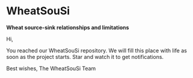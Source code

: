 # WheatSouSi
**Wheat source-sink relationships and limitations**

Hi, 

You reached our WheatSouSi repository.
We will fill this place with life as soon as the project starts.
Star and watch it to get notifications.

Best wishes,
The WheatSouSi Team
